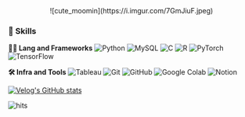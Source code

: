 <div align="center">
   ![cute_moomin](https://i.imgur.com/7GmJiuF.jpeg)
 </div>


### 🦾 Skills
**🧑‍💻 Lang and Frameworks**
![Python](https://img.shields.io/badge/python-3776AB.svg?&style=for-the-badge&logo=python&logoColor=white) ![MySQL](https://img.shields.io/badge/mysql-4479A1.svg?&style=for-the-badge&logo=mysql&logoColor=white) ![C](https://img.shields.io/badge/c-A8B9CC.svg?&style=for-the-badge&logo=c&logoColor=white) ![R](https://img.shields.io/badge/r-276DC3.svg?&style=for-the-badge&logo=r&logoColor=white) ![PyTorch](https://img.shields.io/badge/pytorch-EE4C2C.svg?&style=for-the-badge&logo=pytorch&logoColor=white) ![TensorFlow](https://img.shields.io/badge/tensorflow-FF6F00.svg?&style=for-the-badge&logo=tensorflow&logoColor=white) 

**🛠️ Infra and Tools**
![Tableau](https://img.shields.io/badge/tableau-E97627.svg?&style=for-the-badge&logo=tableau&logoColor=white) ![Git](https://img.shields.io/badge/git-F05032.svg?&style=for-the-badge&logo=git&logoColor=white) ![GitHub](https://img.shields.io/badge/github-181717.svg?&style=for-the-badge&logo=github&logoColor=white) ![Google Colab](https://img.shields.io/badge/googlecolab-F9AB00.svg?&style=for-the-badge&logo=googlecolab&logoColor=white) ![Notion](https://img.shields.io/badge/notion-000000.svg?&style=for-the-badge&logo=notion&logoColor=white) 


[![Velog's GitHub stats](https://velog-readme-stats.vercel.app/api?name=pizza4moomin)](https://velog.io/@pizza4moomin/posts)

![hits](https://hits.seeyoufarm.com/api/count/incr/badge.svg?url=https%3A%2F%2Fgithub.com%2FMoominHunter&edge_flat=false&title=hits)
